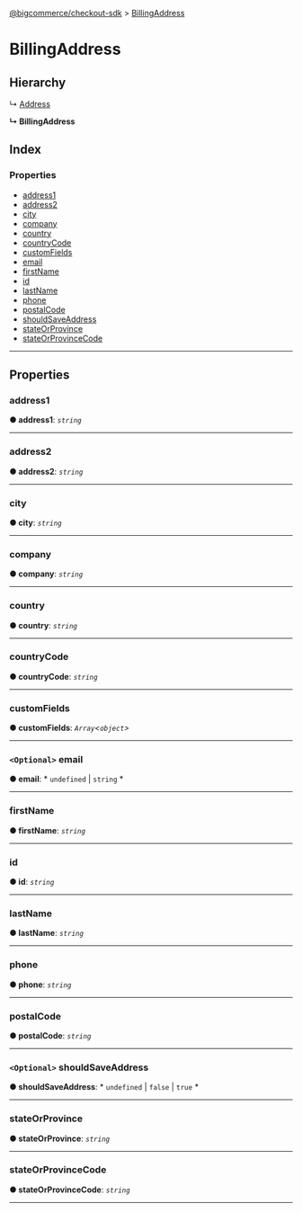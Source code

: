 [@bigcommerce/checkout-sdk](../README.md) > [BillingAddress](../interfaces/billingaddress.md)

# BillingAddress

## Hierarchy

↳  [Address](address.md)

**↳ BillingAddress**

## Index

### Properties

* [address1](billingaddress.md#address1)
* [address2](billingaddress.md#address2)
* [city](billingaddress.md#city)
* [company](billingaddress.md#company)
* [country](billingaddress.md#country)
* [countryCode](billingaddress.md#countrycode)
* [customFields](billingaddress.md#customfields)
* [email](billingaddress.md#email)
* [firstName](billingaddress.md#firstname)
* [id](billingaddress.md#id)
* [lastName](billingaddress.md#lastname)
* [phone](billingaddress.md#phone)
* [postalCode](billingaddress.md#postalcode)
* [shouldSaveAddress](billingaddress.md#shouldsaveaddress)
* [stateOrProvince](billingaddress.md#stateorprovince)
* [stateOrProvinceCode](billingaddress.md#stateorprovincecode)

---

## Properties

<a id="address1"></a>

###  address1

**● address1**: *`string`*

___
<a id="address2"></a>

###  address2

**● address2**: *`string`*

___
<a id="city"></a>

###  city

**● city**: *`string`*

___
<a id="company"></a>

###  company

**● company**: *`string`*

___
<a id="country"></a>

###  country

**● country**: *`string`*

___
<a id="countrycode"></a>

###  countryCode

**● countryCode**: *`string`*

___
<a id="customfields"></a>

###  customFields

**● customFields**: *`Array`<`object`>*

___
<a id="email"></a>

### `<Optional>` email

**● email**: * `undefined` &#124; `string`
*

___
<a id="firstname"></a>

###  firstName

**● firstName**: *`string`*

___
<a id="id"></a>

###  id

**● id**: *`string`*

___
<a id="lastname"></a>

###  lastName

**● lastName**: *`string`*

___
<a id="phone"></a>

###  phone

**● phone**: *`string`*

___
<a id="postalcode"></a>

###  postalCode

**● postalCode**: *`string`*

___
<a id="shouldsaveaddress"></a>

### `<Optional>` shouldSaveAddress

**● shouldSaveAddress**: * `undefined` &#124; `false` &#124; `true`
*

___
<a id="stateorprovince"></a>

###  stateOrProvince

**● stateOrProvince**: *`string`*

___
<a id="stateorprovincecode"></a>

###  stateOrProvinceCode

**● stateOrProvinceCode**: *`string`*

___

